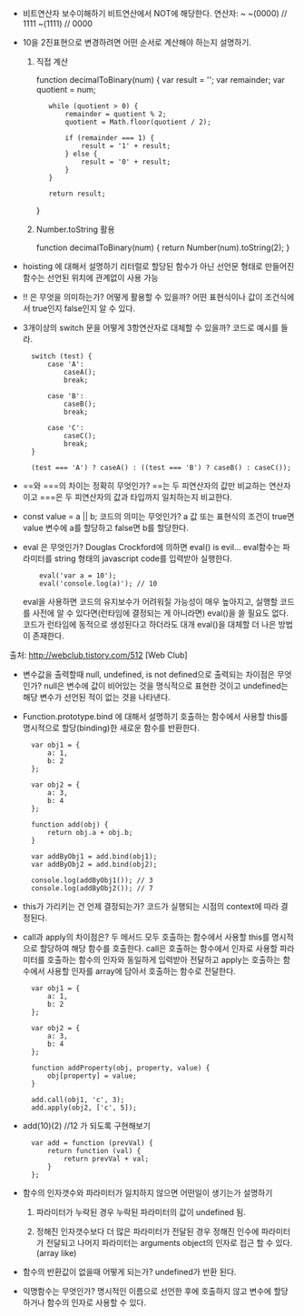 - 비트연산자 보수이해하기
  비트연산에서 NOT에 해당한다. 연산자: ~
  ~(0000) // 1111
  ~(1111) // 0000

- 10을 2진표현으로 변경하려면 어떤 순서로 계산해야 하는지 설명하기.
  1. 직접 계산

        function decimalToBinary(num) {
            var result = '';
            var remainder;
            var quotient = num;

            while (quotient > 0) {
                remainder = quotient % 2;
                quotient = Math.floor(quotient / 2);

                if (remainder === 1) {
                    result = '1' + result;
                } else {
                    result = '0' + result;
                }
            }

            return result;
        }

  2. Number.toString 활용

        function decimalToBinary(num) {
            return Number(num).toString(2);
        }

- hoisting 에 대해서 설명하기
  리터럴로 할당된 함수가 아닌 선언문 형태로 만들어진 함수는 선언된 위치에 관계없이 사용 가능

- !! 은 무엇을 의미하는가? 어떻게 활용할 수 있을까?
  어떤 표현식이나 값이 조건식에서 true인지 false인지 알 수 있다.

- 3개이상의 switch 문을 어떻게 3항연산자로 대체할 수 있을까? 코드로 예시를 들라.

        switch (test) {
            case 'A':
                caseA();
                break;

            case 'B':
                caseB();
                break;

            case 'C':
                caseC();
                break;
        }

        (test === 'A') ? caseA() : ((test === 'B') ? caseB() : caseC());


- ==와 ===의 차이는 정확히 무엇인가?
  ==는 두 피연산자의 값만 비교하는 연산자이고 ===은 두 피연산자의 값과 타입까지 일치하는지 비교한다.

- const value = a || b; 코드의 의미는 무엇인가?
  a 값 또는 표현식의 조건이 true면 value 변수에 a를 할당하고 false면 b를 할당한다.

- eval 은 무엇인가?
  Douglas Crockford에 의하면 eval() is evil...
  eval함수는 파라미터를 string 형태의 javascript code를 입력받아 실행한다.

          eval('var a = 10');
          eval('console.log(a)'); // 10

  eval을 사용하면 코드의 유지보수가 어려워질 가능성이 매우 높아지고, 실행할 코드를 사전에 알 수 있다면(런타임에 결정되는 게 아니라면) eval()을 쓸 필요도 없다. 코드가 런타임에 동적으로 생성된다고 하더라도 대개 eval()을 대체할 더 나은 방법이 존재한다.



출처: http://webclub.tistory.com/512 [Web Club]

- 변수값을 출력할때 null, undefined, is not defined으로 출력되는 차이점은 무엇인가?
  null은 변수에 값이 비어있는 것을 명식적으로 표현한 것이고 undefined는 해당 변수가 선언된 적이 없는 것을 나타낸다.

- Function.prototype.bind 에 대해서 설명하기
  호출하는 함수에서 사용할 this를 명시적으로 할당(binding)한 새로운 함수를 반환한다.

        var obj1 = {
            a: 1,
            b: 2
        };

        var obj2 = {
            a: 3,
            b: 4
        };

        function add(obj) {
            return obj.a + obj.b;
        }

        var addByObj1 = add.bind(obj1);
        var addByObj2 = add.bind(obj2);

        console.log(addByObj1()); // 3
        console.log(addByObj2()); // 7

- this가 가리키는 건 언제 결정되는가?
  코드가 실행되는 시점의 context에 따라 결정된다.

- call과 apply의 차이점은?
  두 메서드 모두 호출하는 함수에서 사용할 this를 명시적으로 할당하여 해당 함수를 호출한다.
  call은 호출하는 함수에서 인자로 사용할 파라미터를 호출하는 함수의 인자와 동일하게 입력받아 전달하고
  apply는 호출하는 함수에서 사용할 인자를 array에 담아서 호출하는 함수로 전달한다.

        var obj1 = {
            a: 1,
            b: 2
        };

        var obj2 = {
            a: 3,
            b: 4
        };

        function addProperty(obj, property, value) {
            obj[property] = value;
        }

        add.call(obj1, 'c', 3);
        add.apply(obj2, ['c', 5]);

- add(10)(2) //12 가 되도록 구현해보기

        var add = function (prevVal) {
            return function (val) {
                return prevVal + val;
            }
        };

- 함수의 인자갯수와 파라미터가 일치하지 않으면 어떤일이 생기는가 설명하기
  1. 파라미터가 누락된 경우
  누락된 파라미터의 값이 undefined 됨.

  2. 정해진 인자갯수보다 더 많은 파라미터가 전달된 경우
  정해진 인수에 파라미터가 전달되고 나머지 파라미터는 arguments object의 인자로 접근 할 수 있다. (array like)

- 함수의 반환값이 없을때 어떻게 되는가?
  undefined가 반환 된다.

- 익명함수는 무엇인가?
  명시적인 이름으로 선언한 후에 호출하지 않고 변수에 할당하거나 함수의 인자로 사용할 수 있다.

